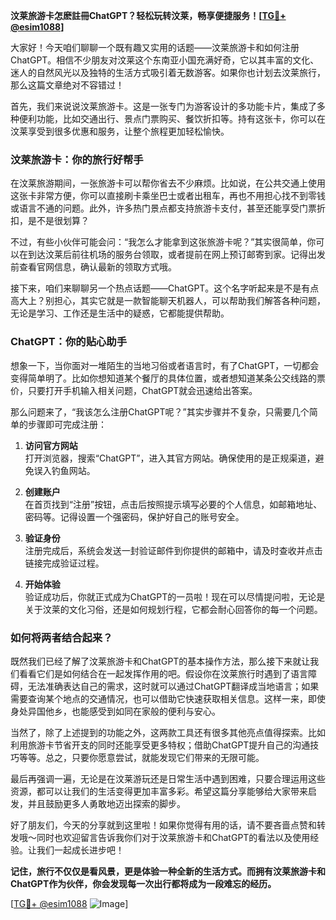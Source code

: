 **汶莱旅游卡怎麽註冊ChatGPT？轻松玩转汶莱，畅享便捷服务！[[TG💪+ @esim1088](https://t.me/s/esim1088)]**

大家好！今天咱们聊聊一个既有趣又实用的话题——汶莱旅游卡和如何注册ChatGPT。相信不少朋友对汶莱这个东南亚小国充满好奇，它以其丰富的文化、迷人的自然风光以及独特的生活方式吸引着无数游客。如果你也计划去汶莱旅行，那么这篇文章绝对不容错过！

首先，我们来说说汶莱旅游卡。这是一张专门为游客设计的多功能卡片，集成了多种便利功能，比如交通出行、景点门票购买、餐饮折扣等。持有这张卡，你可以在汶莱享受到很多优惠和服务，让整个旅程更加轻松愉快。

### **汶莱旅游卡：你的旅行好帮手**

在汶莱旅游期间，一张旅游卡可以帮你省去不少麻烦。比如说，在公共交通上使用这张卡非常方便，你可以直接刷卡乘坐巴士或者出租车，再也不用担心找不到零钱或语言不通的问题。此外，许多热门景点都支持旅游卡支付，甚至还能享受门票折扣，是不是很划算？

不过，有些小伙伴可能会问：“我怎么才能拿到这张旅游卡呢？”其实很简单，你可以在到达汶莱后前往机场的服务台领取，或者提前在网上预订邮寄到家。记得出发前查看官网信息，确认最新的领取方式哦。

接下来，咱们来聊聊另一个热点话题——ChatGPT。这个名字听起来是不是有点高大上？别担心，其实它就是一款智能聊天机器人，可以帮助我们解答各种问题，无论是学习、工作还是生活中的疑惑，它都能提供帮助。

### **ChatGPT：你的贴心助手**

想象一下，当你面对一堆陌生的当地习俗或者语言时，有了ChatGPT，一切都会变得简单明了。比如你想知道某个餐厅的具体位置，或者想知道某条公交线路的票价，只要打开手机输入相关问题，ChatGPT就会迅速给出答案。

那么问题来了，“我该怎么注册ChatGPT呢？”其实步骤并不复杂，只需要几个简单的步骤即可完成注册：

1. **访问官方网站**  
   打开浏览器，搜索“ChatGPT”，进入其官方网站。确保使用的是正规渠道，避免误入钓鱼网站。

2. **创建账户**  
   在首页找到“注册”按钮，点击后按照提示填写必要的个人信息，如邮箱地址、密码等。记得设置一个强密码，保护好自己的账号安全。

3. **验证身份**  
   注册完成后，系统会发送一封验证邮件到你提供的邮箱中，请及时查收并点击链接完成验证过程。

4. **开始体验**  
   验证成功后，你就正式成为ChatGPT的一员啦！现在可以尽情提问啦，无论是关于汶莱的文化习俗，还是如何规划行程，它都会耐心回答你的每一个问题。

### **如何将两者结合起来？**

既然我们已经了解了汶莱旅游卡和ChatGPT的基本操作方法，那么接下来就让我们看看它们是如何结合在一起发挥作用的吧。假设你在汶莱旅行时遇到了语言障碍，无法准确表达自己的需求，这时就可以通过ChatGPT翻译成当地语言；如果需要查询某个地点的交通情况，也可以借助它快速获取相关信息。这样一来，即使身处异国他乡，也能感受到如同在家般的便利与安心。

当然了，除了上述提到的功能之外，这两款工具还有很多其他亮点值得探索。比如利用旅游卡节省开支的同时还能享受更多特权；借助ChatGPT提升自己的沟通技巧等等。总之，只要你愿意尝试，就能发现它们带来的无限可能。

最后再强调一遍，无论是在汶莱游玩还是日常生活中遇到困难，只要合理运用这些资源，都可以让我们的生活变得更加丰富多彩。希望这篇分享能够给大家带来启发，并且鼓励更多人勇敢地迈出探索的脚步。

好了朋友们，今天的分享就到这里啦！如果你觉得有用的话，请不要吝啬点赞和转发哦～同时也欢迎留言告诉我你们对于汶莱旅游卡和ChatGPT的看法以及使用经验。让我们一起成长进步吧！

**记住，旅行不仅仅是看风景，更是体验一种全新的生活方式。而拥有汶莱旅游卡和ChatGPT作为伙伴，你会发现每一次出行都将成为一段难忘的经历。**

[[TG💪+ @esim1088](https://t.me/s/esim1088) ![Image](https://i.postimg.cc/4NQfJmqS/Snipaste-2025-05-13-00-14-12.png)]